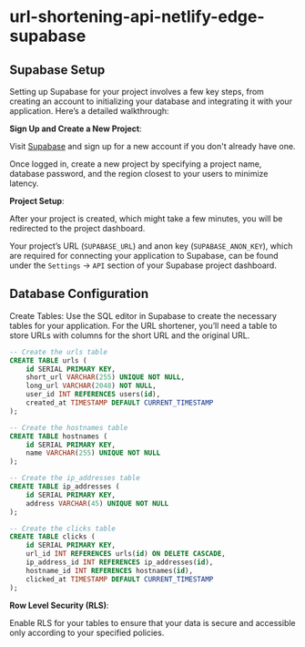 # url-shortening-api-netlify-edge-supabase

## Supabase Setup

Setting up Supabase for your project involves a few key steps, from creating an account to initializing your database and integrating it with your application. Here’s a detailed walkthrough:

**Sign Up and Create a New Project**:

Visit [Supabase](https://supabase.io/) and sign up for a new account if you don't already have one.

Once logged in, create a new project by specifying a project name, database password, and the region closest to your users to minimize latency.

**Project Setup**:

After your project is created, which might take a few minutes, you will be redirected to the project dashboard.

Your project’s URL (`SUPABASE_URL`) and anon key (`SUPABASE_ANON_KEY`), which are required for connecting your application to Supabase, can be found under the `Settings` -> `API` section of your Supabase project dashboard.

## Database Configuration

Create Tables: Use the SQL editor in Supabase to create the necessary tables for your application. For the URL shortener, you’ll need a table to store URLs with columns for the short URL and the original URL.

```sql
-- Create the urls table
CREATE TABLE urls (
    id SERIAL PRIMARY KEY,
    short_url VARCHAR(255) UNIQUE NOT NULL,
    long_url VARCHAR(2048) NOT NULL,
    user_id INT REFERENCES users(id),
    created_at TIMESTAMP DEFAULT CURRENT_TIMESTAMP
);

-- Create the hostnames table
CREATE TABLE hostnames (
    id SERIAL PRIMARY KEY,
    name VARCHAR(255) UNIQUE NOT NULL
);

-- Create the ip_addresses table
CREATE TABLE ip_addresses (
    id SERIAL PRIMARY KEY,
    address VARCHAR(45) UNIQUE NOT NULL
);

-- Create the clicks table
CREATE TABLE clicks (
    id SERIAL PRIMARY KEY,
    url_id INT REFERENCES urls(id) ON DELETE CASCADE,
    ip_address_id INT REFERENCES ip_addresses(id),
    hostname_id INT REFERENCES hostnames(id),
    clicked_at TIMESTAMP DEFAULT CURRENT_TIMESTAMP
);
```

**Row Level Security (RLS)**:

Enable RLS for your tables to ensure that your data is secure and accessible only according to your specified policies.
